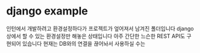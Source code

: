 # django example 
인턴에서 개발하려고 환경설정하다가 프로젝트가 엎어져서 남겨진 폴더입니다
django 상에서 할 수 있는 환경설정만 해놓은 상태입니다
아주 간단한 느슨한 REST API도 구현되어 있습니다
현재는 DB와의 연결을 끊어놔서 사용하실 수는 
